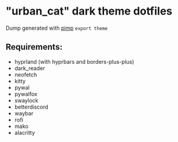 # "urban_cat" dark theme dotfiles

Dump generated with [pimp](https://github.com/daddodev/pimpmyrice) `export theme`

## Requirements:

- hyprland (with hyprbars and borders-plus-plus)
- dark_reader
- neofetch
- kitty
- pywal
- pywalfox
- swaylock
- betterdiscord
- waybar
- rofi
- mako
- alacritty
